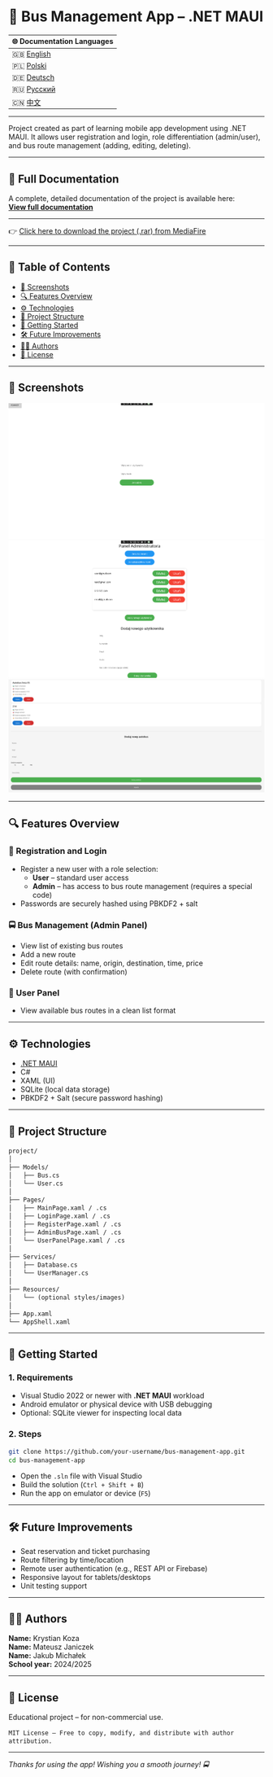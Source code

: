 # 🚌 Bus Management App – .NET MAUI  
| 🌐 Documentation Languages |  
|---------------------------|  
| 🇬🇧 [English](README.md) |  
| 🇵🇱 [Polski](README-PL.md) |  
| 🇩🇪 [Deutsch](README-DE.md) |  
| 🇷🇺 [Русский](README-RU.md) |   
| 🇨🇳 [中文](README-ZH.md) |

---

Project created as part of learning mobile app development using .NET MAUI. It allows user registration and login, role differentiation (admin/user), and bus route management (adding, editing, deleting).

---

## 📄 Full Documentation  
A complete, detailed documentation of the project is available here:  
[**View full documentation**](README-LONGER.md)

---

👉 [Click here to download the project (.rar) from MediaFire](https://www.mediafire.com/file/jiod1vuoa9j1ulv/projekt.rar/file)

---

## 📌 Table of Contents

- [📸 Screenshots](#-screenshots)
- [🔍 Features Overview](#-features-overview)
- [⚙️ Technologies](#️-technologies)
- [📁 Project Structure](#-project-structure)
- [🚀 Getting Started](#-getting-started)
- [🛠 Future Improvements](#-future-improvements)
- [👨‍💻 Authors](#-authors)
- [📄 License](#-license)

---

## 📸 Screenshots

![Login screen](screenshots/loginPage.png)  
![Admin panel](screenshots/admin_panel.png)  
![Add bus route](screenshots/add_bus.png)

---

## 🔍 Features Overview

### 👥 Registration and Login

- Register a new user with a role selection:
  - **User** – standard user access
  - **Admin** – has access to bus route management (requires a special code)
- Passwords are securely hashed using PBKDF2 + salt

### 🚍 Bus Management (Admin Panel)

- View list of existing bus routes
- Add a new route
- Edit route details: name, origin, destination, time, price
- Delete route (with confirmation)

### 👤 User Panel

- View available bus routes in a clean list format

---

## ⚙️ Technologies

- [.NET MAUI](https://learn.microsoft.com/en-us/dotnet/maui/)
- C#
- XAML (UI)
- SQLite (local data storage)
- PBKDF2 + Salt (secure password hashing)

---

## 📁 Project Structure

```
project/
│
├── Models/
│   ├── Bus.cs
│   └── User.cs
│
├── Pages/
│   ├── MainPage.xaml / .cs
│   ├── LoginPage.xaml / .cs
│   ├── RegisterPage.xaml / .cs
│   ├── AdminBusPage.xaml / .cs
│   └── UserPanelPage.xaml / .cs
│
├── Services/
│   ├── Database.cs
│   └── UserManager.cs
│
├── Resources/
│   └── (optional styles/images)
│
├── App.xaml
└── AppShell.xaml
```

---

## 🚀 Getting Started

### 1. Requirements

- Visual Studio 2022 or newer with **.NET MAUI** workload
- Android emulator or physical device with USB debugging
- Optional: SQLite viewer for inspecting local data

### 2. Steps

```bash
git clone https://github.com/your-username/bus-management-app.git
cd bus-management-app
```

- Open the `.sln` file with Visual Studio  
- Build the solution (`Ctrl + Shift + B`)  
- Run the app on emulator or device (`F5`)  

---

## 🛠 Future Improvements

- Seat reservation and ticket purchasing
- Route filtering by time/location
- Remote user authentication (e.g., REST API or Firebase)
- Responsive layout for tablets/desktops
- Unit testing support

---

## 👨‍💻 Authors

**Name:** Krystian Koza  
**Name:** Mateusz Janiczek  
**Name:** Jakub Michałek  
**School year:** 2024/2025

---

## 📄 License

Educational project – for non-commercial use.

```
MIT License – Free to copy, modify, and distribute with author attribution.
```

---

_Thanks for using the app! Wishing you a smooth journey! 🚍_
